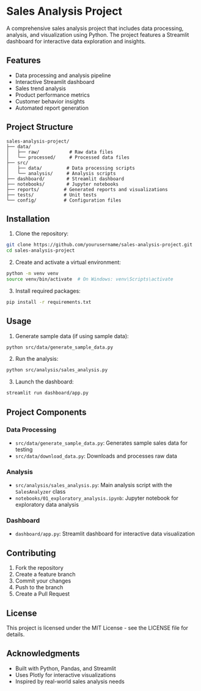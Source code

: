 # Sales Analysis Project

A comprehensive sales analysis project that includes data processing, analysis, and visualization using Python. The project features a Streamlit dashboard for interactive data exploration and insights.

## Features

- Data processing and analysis pipeline
- Interactive Streamlit dashboard
- Sales trend analysis
- Product performance metrics
- Customer behavior insights
- Automated report generation

## Project Structure

```
sales-analysis-project/
├── data/
│   ├── raw/           # Raw data files
│   └── processed/     # Processed data files
├── src/
│   ├── data/         # Data processing scripts
│   └── analysis/     # Analysis scripts
├── dashboard/        # Streamlit dashboard
├── notebooks/        # Jupyter notebooks
├── reports/         # Generated reports and visualizations
├── tests/           # Unit tests
└── config/          # Configuration files
```

## Installation

1. Clone the repository:
```bash
git clone https://github.com/yourusername/sales-analysis-project.git
cd sales-analysis-project
```

2. Create and activate a virtual environment:
```bash
python -m venv venv
source venv/bin/activate  # On Windows: venv\Scripts\activate
```

3. Install required packages:
```bash
pip install -r requirements.txt
```

## Usage

1. Generate sample data (if using sample data):
```bash
python src/data/generate_sample_data.py
```

2. Run the analysis:
```bash
python src/analysis/sales_analysis.py
```

3. Launch the dashboard:
```bash
streamlit run dashboard/app.py
```

## Project Components

### Data Processing
- `src/data/generate_sample_data.py`: Generates sample sales data for testing
- `src/data/download_data.py`: Downloads and processes raw data

### Analysis
- `src/analysis/sales_analysis.py`: Main analysis script with the `SalesAnalyzer` class
- `notebooks/01_exploratory_analysis.ipynb`: Jupyter notebook for exploratory data analysis

### Dashboard
- `dashboard/app.py`: Streamlit dashboard for interactive data visualization

## Contributing

1. Fork the repository
2. Create a feature branch
3. Commit your changes
4. Push to the branch
5. Create a Pull Request

## License

This project is licensed under the MIT License - see the LICENSE file for details.

## Acknowledgments

- Built with Python, Pandas, and Streamlit
- Uses Plotly for interactive visualizations
- Inspired by real-world sales analysis needs 